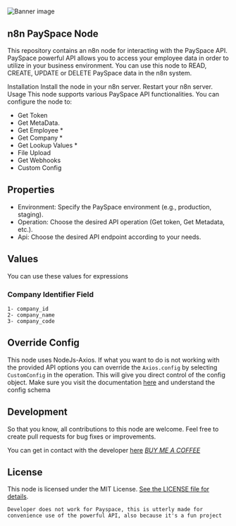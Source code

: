 #

![Banner image](https://user-images.githubusercontent.com/10284570/173569848-c624317f-42b1-45a6-ab09-f0ea3c247648.png)

## n8n PaySpace Node

This repository contains an n8n node for interacting with the PaySpace API. PaySpace powerful API allows you to access your employee data in order to utilize in your business environment. You can use this node to READ, CREATE, UPDATE or DELETE  PaySpace data in the n8n system.

Installation
Install the node in your n8n server.
Restart your n8n server.
Usage
This node supports various PaySpace API functionalities. You can configure the node to:

- Get Token
- Get MetaData.
- Get Employee *
- Get Company *
- Get Lookup Values *
- File Upload
- Get Webhooks
- Custom Config

## Properties

- Environment: Specify the PaySpace environment (e.g., production, staging).
- Operation: Choose the desired API operation (Get token, Get Metadata, etc.).
- Api: Choose the desired API endpoint according to your needs.

## Values
You can use these values for expressions 
### Company Identifier Field	
```
1- company_id
2- company_name
3- company_code
```

	

## Override Config

This node uses NodeJs-Axios. If what you want to do is not working with the provided API options you can override the ``` Axios.config ``` by selecting ```CustomConfig``` in the operation. This will give you direct control of the config object. Make sure you visit the documentation [here](https://developer.payspace.com/) and understand the config schema

## Development

So that you know, all contributions to this node are welcome. Feel free to create pull requests for bug fixes or improvements.

You can get in contact with the developer [here](https://github.com/onlypfachi/)
[*BUY ME A COFFEE*](https://github.com)

## License

This node is licensed under the MIT License. [See the LICENSE file for details](https://github.com/n8n-io/n8n-nodes-starter/blob/master/LICENSE.md).

<code>Developer does not work for Payspace, this is utterly made for convenience use of the powerful API, also because it's a fun project <code>
